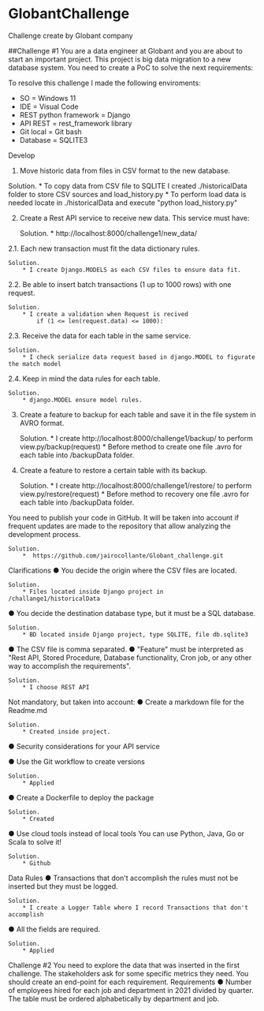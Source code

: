 # GlobantChallenge
Challenge create by Globant company

##Challenge #1
You are a data engineer at Globant and you are about to start an important project. This project
is big data migration to a new database system. You need to create a PoC to solve the next
requirements:

To resolve this challenge I made the following enviroments:
 * SO = Windows 11
 * IDE = Visual Code
 * REST python framework = Django
 * API REST = rest_framework library
 * Git local = Git bash
 * Database = SQLITE3

Develop

1. Move historic data from files in CSV format to the new database.

  Solution.
     * To copy data from CSV file to SQLITE I created ./historicalData folder to store CSV sources and load_history.py
     * To perform load data is needed locate in ./historicalData and execute "python load_history.py"

2. Create a Rest API service to receive new data. This service must have:

    Solution.
        * http://localhost:8000/challenge1/new_data/

2.1. Each new transaction must fit the data dictionary rules.

    Solution.
        * I create Django.MODELS as each CSV files to ensure data fit. 

2.2. Be able to insert batch transactions (1 up to 1000 rows) with one request.

    Solution.
        * I create a validation when Request is recived 
            if (1 <= len(request.data) <= 1000):

2.3. Receive the data for each table in the same service.

    Solution.
        * I check serialize data request based in django.MODEL to figurate the match model

2.4. Keep in mind the data rules for each table.

    Solution.
        * django.MODEL ensure model rules.

3. Create a feature to backup for each table and save it in the file system in AVRO format.

    Solution.
        * I create http://localhost:8000/challenge1/backup/ to perform view.py/backup(request)
        * Before method to create one file .avro for each table into /backupData folder. 


4. Create a feature to restore a certain table with its backup.

    Solution.
        * I create http://localhost:8000/challenge1/restore/ to perform view.py/restore(request)
        * Before method to recovery one file .avro for each table into /backupData folder.

You need to publish your code in GitHub. It will be taken into account if frequent updates are made to the repository that allow analyzing the development process.

    Solution.
        *  https://github.com/jairocollante/Globant_challenge.git


Clarifications
● You decide the origin where the CSV files are located.

    Solution.
        * Files located inside Django project in /challange1/historicalData

● You decide the destination database type, but it must be a SQL database.

    Solution.
        * BD located inside Django project, type SQLITE, file db.sqlite3

● The CSV file is comma separated.
● "Feature" must be interpreted as "Rest API, Stored Procedure, Database functionality,
Cron job, or any other way to accomplish the requirements".

    Solution.
        * I choose REST API

Not mandatory, but taken into account:
● Create a markdown file for the Readme.md

    Solution.
        * Created inside project.

● Security considerations for your API service

● Use the Git workflow to create versions

    Solution.
        * Applied

● Create a Dockerfile to deploy the package

    Solution.
        * Created

● Use cloud tools instead of local tools You can use Python, Java, Go or Scala to solve it!

    Solution.
        * Github

Data Rules
● Transactions that don't accomplish the rules must not be inserted but they must be logged.

    Solution.
        * I create a Logger Table where I record Transactions that don't accomplish

● All the fields are required.

    Solution.
        * Applied 


Challenge #2
You need to explore the data that was inserted in the first challenge. The stakeholders ask for
some specific metrics they need. You should create an end-point for each requirement.
Requirements
● Number of employees hired for each job and department in 2021 divided by quarter. The
table must be ordered alphabetically by department and job.




